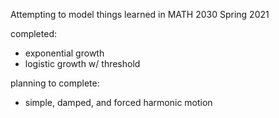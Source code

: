 Attempting to model things learned in MATH 2030 Spring 2021

completed:
- exponential growth
- logistic growth w/ threshold

planning to complete:
- simple, damped, and forced harmonic motion
